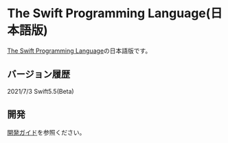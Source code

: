 # The Swift Programming Language\(日本語版\)

[The Swift Programming Language](https://docs.swift.org/swift-book/)の日本語版です。

## バージョン履歴

2021/7/3 Swift5.5\(Beta\)

## 開発

[開発ガイド](https://github.com/stzn/the-swift-programming-language-jp/tree/fb429c05ba8213016ca97e93f9454d86ed274ab7/CONTRIBUTION.md)を参照ください。

